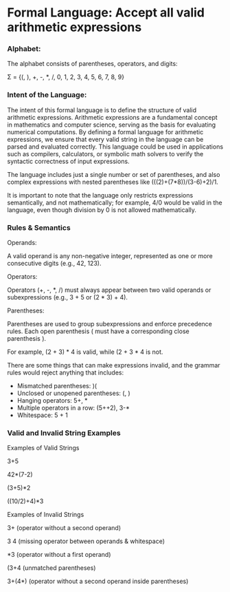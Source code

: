 # Formal Language: Accept all valid arithmetic expressions

### Alphabet: 
The alphabet consists of parentheses, operators, and digits:

Σ = {(, ), +, -, *, /, 0, 1, 2, 3, 4, 5, 6, 7, 8, 9}

### Intent of the Language:
The intent of this formal language is to define the structure of valid arithmetic expressions. Arithmetic expressions are a fundamental concept in mathematics and computer science, serving as the basis for evaluating numerical computations. By defining a formal language for arithmetic expressions, we ensure that every valid string in the language can be parsed and evaluated correctly. This language could be used in applications such as compilers, calculators, or symbolic math solvers to verify the syntactic correctness of input expressions.

The language includes just a single number or set of parentheses, and also complex expressions with nested parentheses like (((2)+(7*8))/(3-6)+2)/1. 

It is important to note that the language only restricts expressions semantically, and not mathematically; for example, 4/0 would be valid in the language, even though division by 0 is not allowed mathematically. 

### Rules & Semantics
Operands:

A valid operand is any non-negative integer, represented as one or more consecutive digits (e.g., 42, 123).

Operators:

Operators (+, -, *, /) must always appear between two valid operands or subexpressions (e.g., 3 + 5 or (2 * 3) + 4).

Parentheses:

Parentheses are used to group subexpressions and enforce precedence rules. Each open parenthesis ( must have a corresponding close parenthesis ).

For example, (2 + 3) * 4 is valid, while (2 + 3 * 4 is not.

There are some things that can make expressions invalid, and the grammar rules would reject anything that includes:
+ Mismatched parentheses:  )(
+ Unclosed or unopened parentheses: (, )
+ Hanging operators: 5+, *
+ Multiple operators in a row: (5++2), 3-*
+ Whitespace: 5 + 1

### Valid and Invalid String Examples
Examples of Valid Strings

3+5

42*(7-2)

(3+5)*2

((10/2)+4)*3

Examples of Invalid Strings

3+ (operator without a second operand)

3 4 (missing operator between operands & whitespace)

*3 (operator without a first operand)

(3+4 (unmatched parentheses)

3+(4*) (operator without a second operand inside parentheses)
